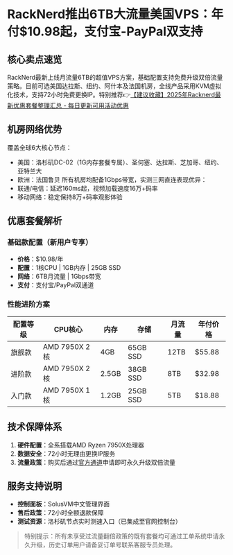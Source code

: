 # RackNerd推出6TB大流量美国VPS：年付$10.98起，支付宝-PayPal双支持

## 核心卖点速览
RackNerd最新上线月流量6TB的超值VPS方案，基础配置支持免费升级双倍流量策略。目前可选美国达拉斯、纽约、阿什本及法国机房，全线产品采用KVM虚拟化技术，支持72小时免费更换IP。特别推荐👉[【建议收藏】2025年Racknerd最新优惠套餐整理汇总 - 每日更新可用活动优惠](https://bit.ly/Rack_Nerd)

## 机房网络优势
覆盖全球6大核心节点：
- 美国：洛杉矶DC-02（1G内存套餐专属）、圣何塞、达拉斯、芝加哥、纽约、亚特兰大
- 欧洲：法国鲁贝
所有机房均配备1Gbps带宽，实测三网直连表现优异：
- 联通/电信：延迟160ms起，视频加载速度16万+码率
- 移动网络：稳定保持8万+码率观影体验

## 优惠套餐解析
### 基础款配置（新用户专享）
- **价格**：$10.98/年
- **配置**：1核CPU | 1GB内存 | 25GB SSD
- **网络**：6TB月流量 | 1Gbps带宽
- **支付**：支付宝/PayPal双通道

### 性能进阶方案
| 配置等级 | CPU核心 | 内存 | 存储 | 月流量 | 年付价格 |
|---------|--------|------|------|-------|---------|
| 旗舰款 | AMD 7950X 2核 | 4GB | 65GB SSD | 12TB | $55.88 |
| 进阶款 | AMD 7950X 2核 | 2.5GB | 38GB SSD | 8TB  | $32.98 |
| 入门款 | AMD 7950X 1核 | 1.2GB | 25GB SSD | 5TB  | $18.88 |

## 技术保障体系
1. **硬件配置**：全系搭载AMD Ryzen 7950X处理器
2. **数据安全**：72小时无理由更换IP服务
3. **流量政策**：购买后通过[官方通道](https://bit.ly/Rack_Nerd)申请即可永久升级双倍流量

## 服务支持说明
- **控制面板**：SolusVM中文管理界面
- **售后政策**：72小时全额退款保障
- **测试资源**：洛杉矶节点实时测速入口（已集成至官网控制台）

> 特别提示：所有未享受过流量翻倍政策的既有套餐均可通过工单系统申请永久升级，历史订单用户请备妥订单号联系客服专员处理。